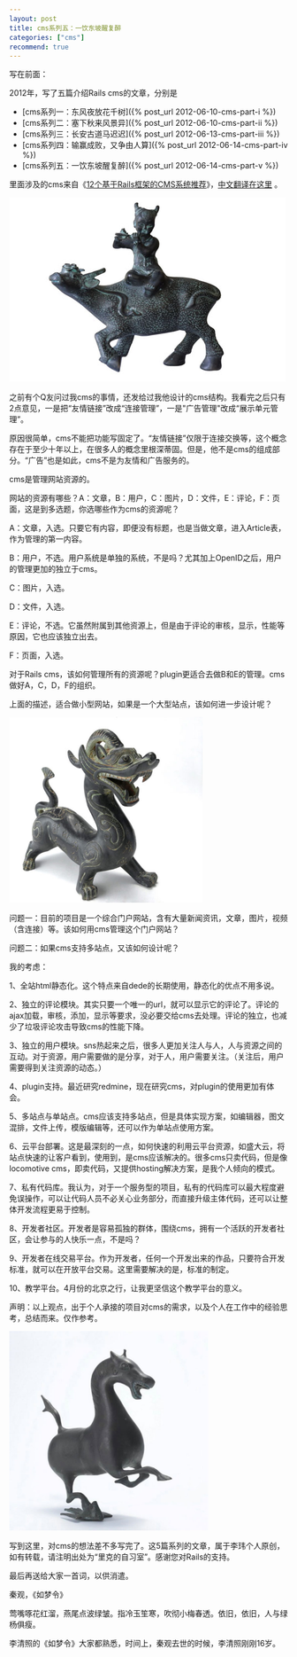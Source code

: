```yaml
---
layout: post
title: cms系列五：一饮东坡醒复醉
categories: ["cms"]
recommend: true
---
```


写在前面：

2012年，写了五篇介绍Rails cms的文章，分别是

* [cms系列一：东风夜放花千树]({% post_url 2012-06-10-cms-part-i %})
* [cms系列二：塞下秋来风景异]({% post_url 2012-06-10-cms-part-ii %})
* [cms系列三：长安古道马迟迟]({% post_url 2012-06-13-cms-part-iii %})
* [cms系列四：输赢成败，又争由人算]({% post_url 2012-06-14-cms-part-iv %})
* [cms系列五：一饮东坡醒复醉]({% post_url 2012-06-14-cms-part-v %})


里面涉及的cms来自《<a href="http://blog.arunace.com/12-ruby-on-rails-content-management-systems-cms/" target="_blank">12个基于Rails框架的CMS系统推荐</a>》，<a href="http://www.iteye.com/news/23222" target="_blank">中文翻译在这里</a> 。

<a href="/wp-content/uploads/2008328153753877_2.jpg"><img src="/wp-content/uploads/2008328153753877_2.jpg" alt="" width="500" height="333" /></a>

之前有个Q友问过我cms的事情，还发给过我他设计的cms结构。我看完之后只有2点意见，一是把“友情链接”改成“连接管理”，一是"广告管理"改成“展示单元管理”。

原因很简单，cms不能把功能写固定了。“友情链接”仅限于连接交换等，这个概念存在于至少十年以上，在很多人的概念里根深蒂固。但是，他不是cms的组成部分。“广告”也是如此，cms不是为友情和广告服务的。

cms是管理网站资源的。

网站的资源有哪些？A：文章，B：用户，C：图片，D：文件，E：评论，F：页面，这是到多选题，你选哪些作为cms的资源呢？

A：文章，入选。只要它有内容，即便没有标题，也是当做文章，进入Article表，作为管理的第一内容。

B：用户，不选。用户系统是单独的系统，不是吗？尤其加上OpenID之后，用户的管理更加的独立于cms。

C：图片，入选。

D：文件，入选。

E：评论，不选。它虽然附属到其他资源上，但是由于评论的审核，显示，性能等原因，它也应该独立出去。

F：页面，入选。

对于Rails cms，该如何管理所有的资源呢？plugin更适合去做B和E的管理。cms做好A，C，D，F的组织。

上面的描述，适合做小型网站，如果是一个大型站点，该如何进一步设计呢？

<a href="/wp-content/uploads/2133640_101557004797_2.jpg"><img src="/wp-content/uploads/2133640_101557004797_2.jpg" alt="" width="350" height="335" /></a>


问题一：目前的项目是一个综合门户网站，含有大量新闻资讯，文章，图片，视频（含连接）等。该如何用cms管理这个门户网站？

问题二：如果cms支持多站点，又该如何设计呢？

我的考虑：

1、全站html静态化。这个特点来自dede的长期使用，静态化的优点不用多说。

2、独立的评论模块。其实只要一个唯一的url，就可以显示它的评论了。评论的ajax加载，审核，添加，显示等要求，没必要交给cms去处理。评论的独立，也减少了垃圾评论攻击导致cms的性能下降。

3、独立的用户模块。sns热起来之后，很多人更加关注人与人，人与资源之间的互动。对于资源，用户需要做的是分享，对于人，用户需要关注。（关注后，用户需要得到关注资源的动态。）

4、plugin支持。最近研究redmine，现在研究cms，对plugin的使用更加有体会。

5、多站点与单站点。cms应该支持多站点，但是具体实现方案，如编辑器，图文混排，文件上传，模版编辑等，还可以作为单站点使用方案。

6、云平台部署。这是最深刻的一点，如何快速的利用云平台资源，如盛大云，将站点快速的让客户看到，使用到，是cms应该解决的。很多cms只卖代码，但是像locomotive cms，即卖代码，又提供hosting解决方案，是我个人倾向的模式。

7、私有代码库。我认为，对于一个服务型的项目，私有的代码库可以最大程度避免误操作，可以让代码人员不必关心业务部分，而直接升级主体代码，还可以让整体开发流程更易于控制。

8、开发者社区。开发者是容易孤独的群体，围绕cms，拥有一个活跃的开发者社区，会让参与的人快乐一点，不是吗？

9、开发者在线交易平台。作为开发者，任何一个开发出来的作品，只要符合开发标准，就可以在开放平台交易。这里需要解决的是，标准的制定。

10、教学平台。4月份的北京之行，让我更坚信这个教学平台的意义。

声明：以上观点，出于个人承接的项目对cms的需求，以及个人在工作中的经验思考，总结而来。仅作参考。

<a href="/wp-content/uploads/0140760085.jpg"><img src="/wp-content/uploads/0140760085.jpg" alt="" width="360" height="360" /></a>


写到这里，对cms的想法差不多写完了。这5篇系列的文章，属于李玮个人原创，如有转载，请注明出处为“里克的自习室”。感谢您对Rails的支持。

最后再送给大家一首词，以供消遣。

秦观，《如梦令》

莺嘴啄花红溜，燕尾点波绿皱。指冷玉笙寒，吹彻小梅春透。依旧，依旧，人与绿杨俱瘦。

李清照的《如梦令》大家都熟悉，时间上，秦观去世的时候，李清照刚刚16岁。